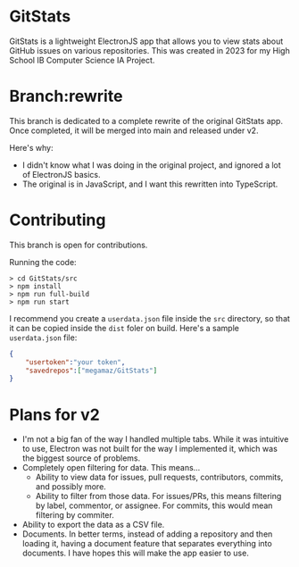 # GitStats
GitStats is a lightweight ElectronJS app that allows you to view stats about GitHub issues on various repositories. This was created in 2023 for my High School IB Computer Science IA Project.

# Branch:rewrite
This branch is dedicated to a complete rewrite of the original GitStats app. Once completed, it will be merged into main and released under v2.

Here's why:
- I didn't know what I was doing in the original project, and ignored a lot of ElectronJS basics.
- The original is in JavaScript, and I want this rewritten into TypeScript.

# Contributing
This branch is open for contributions.

Running the code:
```
> cd GitStats/src
> npm install
> npm run full-build
> npm run start
```
I recommend you create a `userdata.json` file inside the `src` directory, so that it can be copied inside the `dist` foler on build. Here's a sample `userdata.json` file:
```json
{
    "usertoken":"your token",
    "savedrepos":["megamaz/GitStats"]
}
```

# Plans for v2
- I'm not a big fan of the way I handled multiple tabs. While it was intuitive to use, Electron was not built for the way I implemented it, which was the biggest source of problems.
- Completely open filtering for data. This means...
    - Ability to view data for issues, pull requests, contributors, commits, and possibly more.
    - Ability to filter from those data. For issues/PRs, this means filtering by label, commentor, or assignee. For commits, this would mean filtering by commiter.
- Ability to export the data as a CSV file.
- Documents. In better terms, instead of adding a repository and then loading it, having a document feature that separates everything into documents. I have hopes this will make the app easier to use.